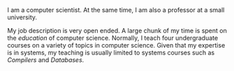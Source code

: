 I am a computer scientist. At the same time, I am also a professor at a
small university.

My job description is very open ended.  A large chunk of my time is spent
on the _education_ of computer science. Normally, I teach four undergraduate
courses on a variety of topics in computer science.  Given that my expertise
is in systems, my teaching is usually limited to systems courses such as
_Compilers_ and _Databases_.




